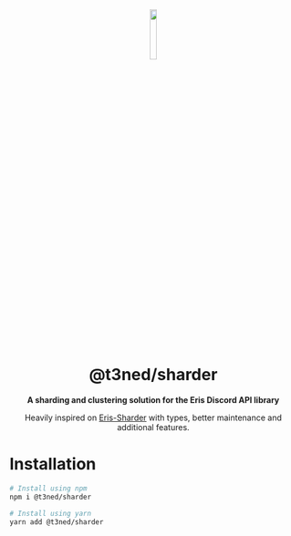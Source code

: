 <div align="center">
<img src="https://imgur.com/xPygSgY.png" align="center" width="15%" alt="">

# @t3ned/sharder

**A sharding and clustering solution for the Eris Discord API library**

Heavily inspired on [Eris-Sharder](https://github.com/discordware/eris-sharder/) with types, better maintenance and additional features.

</div>

# Installation

```sh
# Install using npm
npm i @t3ned/sharder

# Install using yarn
yarn add @t3ned/sharder
```